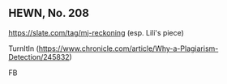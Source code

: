 ## HEWN, No. 208

https://slate.com/tag/mj-reckoning (esp. Lili's piece)

TurnItIn (https://www.chronicle.com/article/Why-a-Plagiarism-Detection/245832)

FB
